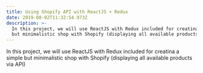 ```yaml
---
title: Using Shopify API with ReactJS + Redux
date: 2019-08-02T11:32:54.973Z
description: >-
  In this project, we will use ReactJS with Redux included for creatina a simple
  but minimalistic shop with Shopify (displaying all available products via API)
---
```

In this project, we will use ReactJS with Redux included for creatina a simple but minimalistic shop with Shopify (displaying all available products via API)
